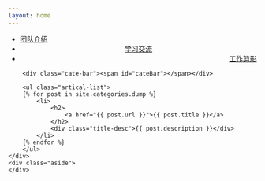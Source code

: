 ```yaml
---
layout: home
---
```


<div class="index-content dump">
    <div class="section">
        <ul class="artical-cate">
            <li><a href="/"><span>团队介绍</span></a></li>
            <li class="on" style="text-align:center"><a href="/dump"><span>学习交流</span></a></li>
            <li style="text-align:right"><a href="/project"><span>工作剪影</span></a></li>
        </ul>

        <div class="cate-bar"><span id="cateBar"></span></div>

        <ul class="artical-list">
        {% for post in site.categories.dump %}
            <li>
                <h2>
                    <a href="{{ post.url }}">{{ post.title }}</a>
                </h2>
                <div class="title-desc">{{ post.description }}</div>
            </li>
        {% endfor %}
        </ul>
    </div>
    <div class="aside">
    </div>
<!--     <div class="friend-site-list">
            Friend Site:
            <a class="friend-site" href="https://www.baidu.com">Group1</a> 
            <a class="friend-site" href="https://www.zhihu.com">Group2</a>
            <a class="friend-site" href="https://www.163.com">Group3</a>            
    </div> -->
</div>
